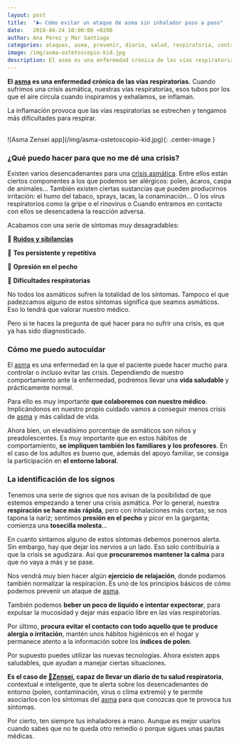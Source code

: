 ```yaml
---
layout: post
title:  "🌬️ Cómo evitar un ataque de asma sin inhalador paso a paso"
date:   2018-04-24 10:00:00 +0200
author: Ana Pérez y Mar Santiago
categories: ataques, asma, prevenir, diario, salud, respiratoria, control, síntomas
image: /img/asma-ostetoscopio-kid.jpg
description: El asma es una enfermedad crónica de las vías respiratorias. Cuando sufrimos una crisis asmática, nuestras vías respiratorias,...
---
```


**El [asma](https://medlineplus.gov/spanish/ency/article/000141.htm) es una enfermedad crónica de las vías respiratorias.** Cuando sufrimos una crisis asmática, nuestras vías respiratorias, esos tubos por los que el aire circula cuando inspiramos y exhalamos, se inflaman.

La inflamación provoca que las vías respiratorias se estrechen y tengamos más dificultades para respirar.

<br>
![Asma Zensei app](/img/asma-ostetoscopio-kid.jpg){: .center-image }
<br>

### ¿Qué puedo hacer para que no me dé una crisis?

Existen varios desencadenantes para una [crisis asmática](https://kidshealth.org/es/teens/flare-up-esp.html). Entre ellos están ciertos componentes a los que podemos ser alérgicos: polen, ácaros, caspa de animales… También existen ciertas sustancias que pueden producirnos irritación: el humo del tabaco, sprays, lacas, la conaminación… O los virus respiratorios como la gripe o el rinovirus o Cuando entramos en contacto con ellos se desencadena la reacción adversa.

Acabamos con una serie de síntomas muy desagradables:

🤧 **[Ruidos y sibilancias](https://zenseiapp.com/blog/2018/05/08/sibilancias-pitidos-respiratorios/)**

🤧 **Tos persistente y repetitiva**

🤧 **Opresión en el pecho**

🤧 **Dificultades respiratorias**

No todos los asmáticos sufren la totalidad de los síntomas. Tampoco el que padezcamos alguno de estos síntomas significa que seamos asmáticos. Eso lo tendrá que valorar nuestro médico.

Pero si te haces la pregunta de qué hacer para no sufrir una crisis, es que ya has sido diagnosticado.

### Cómo me puedo autocuidar

El [asma](https://medlineplus.gov/spanish/ency/article/000141.htm) es una enfermedad en la que el paciente puede hacer mucho para controlar o incluso evitar las crisis. Dependiendo de nuestro comportamiento ante la enfermedad, podremos llevar una **vida saludable** y prácticamente normal.

Para ello es muy importante **que colaboremos con nuestro médico**. Implicándonos en nuestro propio cuidado vamos a conseguir menos crisis de [asma](https://medlineplus.gov/spanish/ency/article/000141.htm) y más calidad de vida.

Ahora bien, un elevadísimo porcentaje de asmáticos son niños y preadolescentes. Es muy importante que en estos hábitos de comportamiento, **se impliquen también los familiares y los profesores**. En el caso de los adultos es bueno que, además del apoyo familiar, se consiga la participación en **el entorno laboral**.

### La identificación de los signos

Tenemos una serie de signos que nos avisan de la posibilidad de que estemos empezando a tener una crisis asmática. Por lo general, nuestra **respiración se hace más rápida**, pero con inhalaciones más cortas; se nos tapona la nariz; sentimos **presión en el pecho** y picor en la garganta; comienza una **tosecilla molesta**…

En cuanto sintamos alguno de estos síntomas debemos ponernos alerta. Sin embargo, hay que dejar los nervios a un lado. Eso solo contribuiría a que la crisis se agudizara. Así que **procuraremos mantener la calma** para que no vaya a más y se pase. 

Nos vendrá muy bien hacer algún **ejercicio de relajación**, donde podamos también normalizar la respiración. Es uno de los principios básicos de cómo podemos prevenir un ataque de [asma](https://medlineplus.gov/spanish/ency/article/000141.htm).

También podemos **beber un poco de líquido e intentar expectorar**, para expulsar la mucosidad y dejar más espacio libre en las vías respiratorias.

Por último, **procura evitar el contacto con todo aquello que te produce alergia o irritación**, mantén unos hábitos higiénicos en el hogar y permanece atento a la información sobre los **índices de polen**.

Por supuesto puedes utilizar las nuevas tecnologías. Ahora existen apps saludables, que ayudan a manejar ciertas situaciones. 

**Es el caso de [📱Zensei](https://zenseiapp.com), capaz de llevar un diario de tu salud respiratoria**, contextual e inteligente, que te alerta sobre los desencadenantes de entorno (polen, contaminación, virus o clima extremo) y te permite asociarlos con los síntomas del [asma](https://medlineplus.gov/spanish/ency/article/000141.htm) para que conozcas que te provoca tus síntomas.

Por cierto, ten siempre tus inhaladores a mano. Aunque es mejor usarlos cuando sabes que no te queda otro remedio o porque sigues unas pautas médicas.


